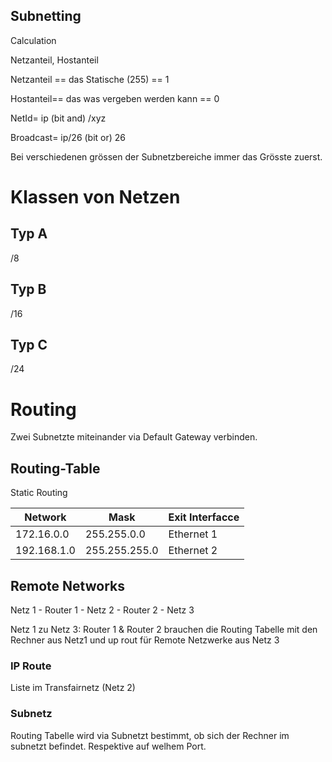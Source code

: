 ## Subnetting

Calculation



Netzanteil, Hostanteil

Netzanteil == das Statische (255) == 1

Hostanteil== das was vergeben werden kann == 0



NetId= ip (bit and) /xyz

Broadcast= ip/26 (bit or) 26



Bei verschiedenen grössen der Subnetzbereiche immer das Grösste zuerst.



# Klassen von Netzen

## Typ A

/8

## Typ B

/16

## Typ C

/24





# Routing

Zwei Subnetzte miteinander via Default Gateway verbinden.



## Routing-Table

Static Routing

| Network     | Mask          | Exit Interfacce |
| ----------- | ------------- | --------------- |
| 172.16.0.0  | 255.255.0.0   | Ethernet 1      |
| 192.168.1.0 | 255.255.255.0 | Ethernet 2      |



## Remote Networks

Netz 1 -  Router 1 - Netz 2 - Router 2 - Netz 3



Netz 1 zu Netz 3: Router 1 & Router 2 brauchen die Routing Tabelle mit den Rechner aus Netz1 und up rout für Remote Netzwerke aus Netz 3



### IP Route

Liste im Transfairnetz (Netz 2)  



### Subnetz

Routing Tabelle wird via Subnetzt bestimmt, ob sich der Rechner im subnetzt befindet. Respektive auf welhem Port.



